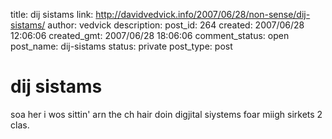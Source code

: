 title: dij sistams
link: http://davidvedvick.info/2007/06/28/non-sense/dij-sistams/
author: vedvick
description: 
post_id: 264
created: 2007/06/28 12:06:06
created_gmt: 2007/06/28 18:06:06
comment_status: open
post_name: dij-sistams
status: private
post_type: post

# dij sistams

soa her i wos sittin' arn the ch hair doin digjital siystems foar miigh sirkets 2 clas.